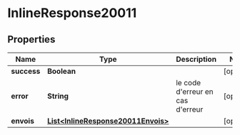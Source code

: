 # InlineResponse20011

## Properties
Name | Type | Description | Notes
------------ | ------------- | ------------- | -------------
**success** | **Boolean** |  |  [optional]
**error** | **String** | le code d&#x27;erreur en cas d&#x27;erreur |  [optional]
**envois** | [**List&lt;InlineResponse20011Envois&gt;**](InlineResponse20011Envois.md) |  |  [optional]
